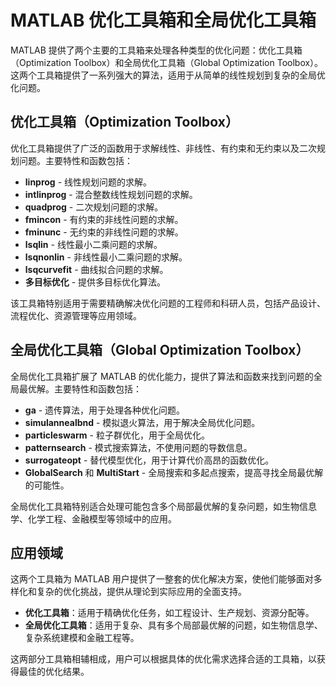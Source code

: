 # MATLAB 优化工具箱和全局优化工具箱

MATLAB 提供了两个主要的工具箱来处理各种类型的优化问题：优化工具箱（Optimization Toolbox）和全局优化工具箱（Global Optimization Toolbox）。这两个工具箱提供了一系列强大的算法，适用于从简单的线性规划到复杂的全局优化问题。

## 优化工具箱（Optimization Toolbox）

优化工具箱提供了广泛的函数用于求解线性、非线性、有约束和无约束以及二次规划问题。主要特性和函数包括：

- **linprog** - 线性规划问题的求解。
- **intlinprog** - 混合整数线性规划问题的求解。
- **quadprog** - 二次规划问题的求解。
- **fmincon** - 有约束的非线性问题的求解。
- **fminunc** - 无约束的非线性问题的求解。
- **lsqlin** - 线性最小二乘问题的求解。
- **lsqnonlin** - 非线性最小二乘问题的求解。
- **lsqcurvefit** - 曲线拟合问题的求解。
- **多目标优化** - 提供多目标优化算法。

该工具箱特别适用于需要精确解决优化问题的工程师和科研人员，包括产品设计、流程优化、资源管理等应用领域。

## 全局优化工具箱（Global Optimization Toolbox）

全局优化工具箱扩展了 MATLAB 的优化能力，提供了算法和函数来找到问题的全局最优解。主要特性和函数包括：

- **ga** - 遗传算法，用于处理各种优化问题。
- **simulannealbnd** - 模拟退火算法，用于解决全局优化问题。
- **particleswarm** - 粒子群优化，用于全局优化。
- **patternsearch** - 模式搜索算法，不使用问题的导数信息。
- **surrogateopt** - 替代模型优化，用于计算代价高昂的函数优化。
- **GlobalSearch** 和 **MultiStart** - 全局搜索和多起点搜索，提高寻找全局最优解的可能性。

全局优化工具箱特别适合处理可能包含多个局部最优解的复杂问题，如生物信息学、化学工程、金融模型等领域中的应用。

## 应用领域

这两个工具箱为 MATLAB 用户提供了一整套的优化解决方案，使他们能够面对多样化和复杂的优化挑战，提供从理论到实际应用的全面支持。

- **优化工具箱**：适用于精确优化任务，如工程设计、生产规划、资源分配等。
- **全局优化工具箱**：适用于复杂、具有多个局部最优解的问题，如生物信息学、复杂系统建模和金融工程等。

这两部分工具箱相辅相成，用户可以根据具体的优化需求选择合适的工具箱，以获得最佳的优化结果。
